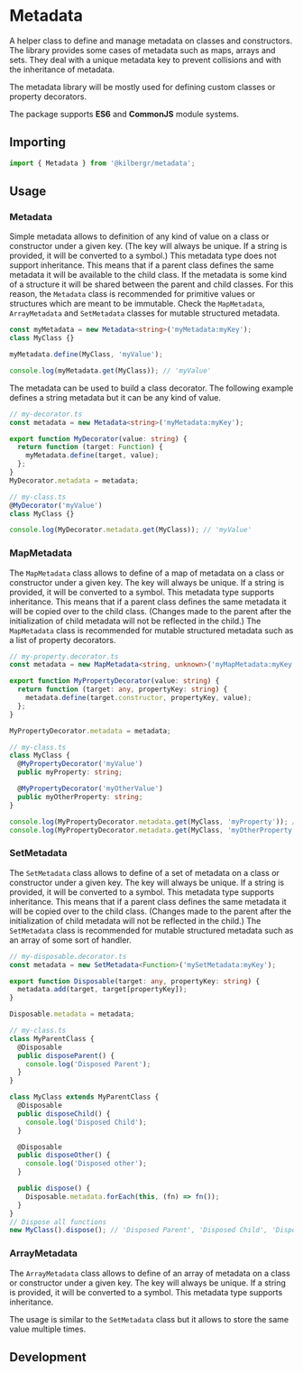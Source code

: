 # Metadata

A helper class to define and manage metadata on classes and constructors. The
library provides some cases of metadata such as maps, arrays and sets. They
deal with a unique metadata key to prevent collisions and with the inheritance
of metadata.

The metadata library will be mostly used for defining custom classes or property
decorators.

The package supports **ES6** and **CommonJS** module systems.

## Importing

```ts
import { Metadata } from '@kilbergr/metadata';
```

## Usage

### Metadata

Simple metadata allows to definition of any kind of value on a class or
constructor under a given key. (The key will always be unique. If a string is
provided, it will be converted to a symbol.) This metadata type does not support
inheritance. This means that if a parent class defines the same metadata it
will be available to the child class. If the metadata is some kind of a structure
it will be shared between the parent and child classes. For this reason,
the `Metadata` class is recommended for primitive values or structures which
are meant to be immutable. Check the `MapMetadata`, `ArrayMetadata`
and `SetMetadata` classes for mutable structured metadata.

```ts
const myMetadata = new Metadata<string>('myMetadata:myKey');
class MyClass {}

myMetadata.define(MyClass, 'myValue');

console.log(myMetadata.get(MyClass)); // 'myValue'
```

The metadata can be used to build a class decorator. The following example
defines a string metadata but it can be any kind of value.

```ts
// my-decorator.ts
const metadata = new Metadata<string>('myMetadata:myKey');

export function MyDecorator(value: string) {
  return function (target: Function) {
    myMetadata.define(target, value);
  };
}
MyDecorator.metadata = metadata;

// my-class.ts
@MyDecorator('myValue')
class MyClass {}

console.log(MyDecorator.metadata.get(MyClass)); // 'myValue'
```

### MapMetadata

The `MapMetadata` class allows to define of a map of metadata on a class or
constructor under a given key. The key will always be unique. If a string is
provided, it will be converted to a symbol. This metadata type supports
inheritance. This means that if a parent class defines the same metadata it
will be copied over to the child class. (Changes made to the parent after
the initialization of child metadata will not be reflected in the child.) The
`MapMetadata` class is recommended for mutable structured metadata such as
a list of property decorators.

```ts
// my-property.decorator.ts
const metadata = new MapMetadata<string, unknown>('myMapMetadata:myKey');

export function MyPropertyDecorator(value: string) {
  return function (target: any, propertyKey: string) {
    metadata.define(target.constructor, propertyKey, value);
  };
}

MyPropertyDecorator.metadata = metadata;

// my-class.ts
class MyClass {
  @MyPropertyDecorator('myValue')
  public myProperty: string;

  @MyPropertyDecorator('myOtherValue')
  public myOtherProperty: string;
}

console.log(MyPropertyDecorator.metadata.get(MyClass, 'myProperty')); // 'myValue'
console.log(MyPropertyDecorator.metadata.get(MyClass, 'myOtherProperty')); // 'myOtherValue'
```

### SetMetadata

The `SetMetadata` class allows to define of a set of metadata on a class or
constructor under a given key. The key will always be unique. If a string is
provided, it will be converted to a symbol. This metadata type supports
inheritance. This means that if a parent class defines the same metadata it
will be copied over to the child class. (Changes made to the parent after
the initialization of child metadata will not be reflected in the child.) The
`SetMetadata` class is recommended for mutable structured metadata such as
an array of some sort of handler.

```ts
// my-disposable.decorator.ts
const metadata = new SetMetadata<Function>('mySetMetadata:myKey');

export function Disposable(target: any, propertyKey: string) {
  metadata.add(target, target[propertyKey]);
}

Disposable.metadata = metadata;

// my-class.ts
class MyParentClass {
  @Disposable
  public disposeParent() {
    console.log('Disposed Parent');
  }
}

class MyClass extends MyParentClass {
  @Disposable
  public disposeChild() {
    console.log('Disposed Child');
  }

  @Disposable
  public disposeOther() {
    console.log('Disposed other');
  }

  public dispose() {
    Disposable.metadata.forEach(this, (fn) => fn());
  }
}
// Dispose all functions
new MyClass().dispose(); // 'Disposed Parent', 'Disposed Child', 'Disposed other'
```

### ArrayMetadata

The `ArrayMetadata` class allows to define of an array of metadata on a class or
constructor under a given key. The key will always be unique. If a string is
provided, it will be converted to a symbol. This metadata type supports inheritance.

The usage is similar to the `SetMetadata` class but it allows to store the same
value multiple times.

## Development
